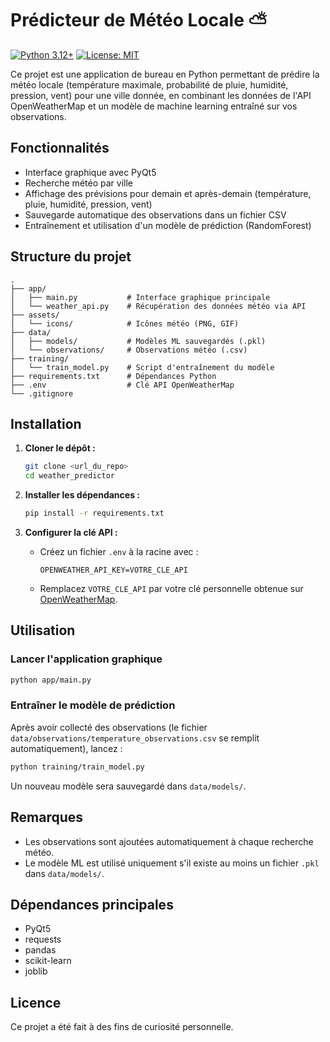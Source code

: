 # Prédicteur de Météo Locale ⛅️
[![Python 3.12+](https://img.shields.io/badge/python-3.12+-blue.svg)](https://www.python.org/downloads/) [![License: MIT](https://img.shields.io/badge/License-MIT-yellow.svg)](https://opensource.org/licenses/MIT)

Ce projet est une application de bureau en Python permettant de prédire la météo locale (température maximale, probabilité de pluie, humidité, pression, vent) pour une ville donnée, en combinant les données de l'API OpenWeatherMap et un modèle de machine learning entraîné sur vos observations.

## Fonctionnalités

- Interface graphique avec PyQt5
- Recherche météo par ville
- Affichage des prévisions pour demain et après-demain (température, pluie, humidité, pression, vent)
- Sauvegarde automatique des observations dans un fichier CSV
- Entraînement et utilisation d'un modèle de prédiction (RandomForest)

## Structure du projet

```
.
├── app/
│   ├── main.py           # Interface graphique principale
│   └── weather_api.py    # Récupération des données météo via API
├── assets/
│   └── icons/            # Icônes météo (PNG, GIF)
├── data/
│   ├── models/           # Modèles ML sauvegardés (.pkl)
│   └── observations/     # Observations météo (.csv)
├── training/
│   └── train_model.py    # Script d'entraînement du modèle
├── requirements.txt      # Dépendances Python
├── .env                  # Clé API OpenWeatherMap
└── .gitignore
```

## Installation

1. **Cloner le dépôt :**
   ```sh
   git clone <url_du_repo>
   cd weather_predictor
   ```

2. **Installer les dépendances :**
   ```sh
   pip install -r requirements.txt
   ```

3. **Configurer la clé API :**
   - Créez un fichier `.env` à la racine avec :
     ```
     OPENWEATHER_API_KEY=VOTRE_CLE_API
     ```
   - Remplacez `VOTRE_CLE_API` par votre clé personnelle obtenue sur [OpenWeatherMap](https://openweathermap.org/api).

## Utilisation

### Lancer l'application graphique

```sh
python app/main.py
```

### Entraîner le modèle de prédiction

Après avoir collecté des observations (le fichier `data/observations/temperature_observations.csv` se remplit automatiquement), lancez :

```sh
python training/train_model.py
```

Un nouveau modèle sera sauvegardé dans `data/models/`.

## Remarques

- Les observations sont ajoutées automatiquement à chaque recherche météo.
- Le modèle ML est utilisé uniquement s'il existe au moins un fichier `.pkl` dans `data/models/`.

## Dépendances principales

- PyQt5
- requests
- pandas
- scikit-learn
- joblib

## Licence

Ce projet a été fait à des fins de curiosité personnelle.
